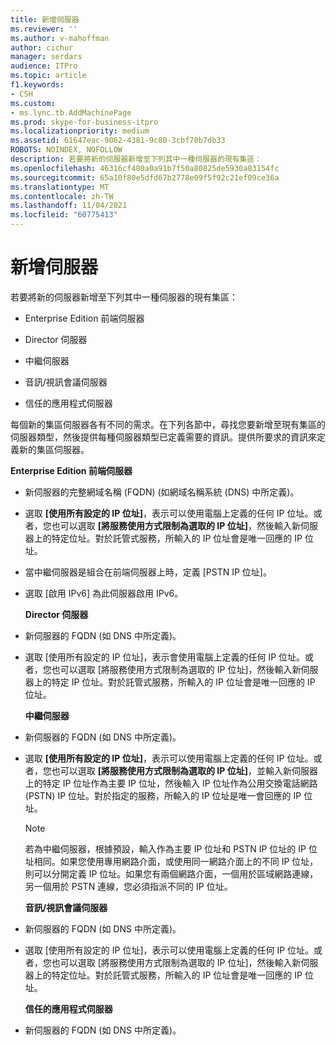 ```yaml
---
title: 新增伺服器
ms.reviewer: ''
ms.author: v-mahoffman
author: cichur
manager: serdars
audience: ITPro
ms.topic: article
f1.keywords:
- CSH
ms.custom:
- ms.lync.tb.AddMachinePage
ms.prod: skype-for-business-itpro
ms.localizationpriority: medium
ms.assetid: 61647eac-9062-4381-9c80-3cbf70b7db33
ROBOTS: NOINDEX, NOFOLLOW
description: 若要將新的伺服器新增至下列其中一種伺服器的現有集區：
ms.openlocfilehash: 46316cf480a0a91b7f50a80825de5930a03154fc
ms.sourcegitcommit: 65a10f80e5dfd67b2778e09f5f92c21ef09ce36a
ms.translationtype: MT
ms.contentlocale: zh-TW
ms.lasthandoff: 11/04/2021
ms.locfileid: "60775413"
---
```

# <a name="add-server"></a>新增伺服器
 
若要將新的伺服器新增至下列其中一種伺服器的現有集區：
  
- Enterprise Edition 前端伺服器
    
- Director 伺服器
    
- 中繼伺服器
    
- 音訊/視訊會議伺服器
    
- 信任的應用程式伺服器
    
每個新的集區伺服器各有不同的需求。在下列各節中，尋找您要新增至現有集區的伺服器類型，然後提供每種伺服器類型已定義需要的資訊。提供所要求的資訊來定義新的集區伺服器。
  
 **Enterprise Edition 前端伺服器**
  
- 新伺服器的完整網域名稱 (FQDN) (如網域名稱系統 (DNS) 中所定義)。
    
- 選取 **[使用所有設定的 IP 位址]**，表示可以使用電腦上定義的任何 IP 位址。或者，您也可以選取 **[將服務使用方式限制為選取的 IP 位址]**，然後輸入新伺服器上的特定位址。對於託管式服務，所輸入的 IP 位址會是唯一回應的 IP 位址。
    
- 當中繼伺服器是組合在前端伺服器上時，定義 [PSTN IP 位址]。
    
- 選取 [啟用 IPv6] 為此伺服器啟用 IPv6。
    
  **Director 伺服器**
  
- 新伺服器的 FQDN (如 DNS 中所定義)。
    
- 選取 [使用所有設定的 IP 位址]，表示會使用電腦上定義的任何 IP 位址。或者，您也可以選取 [將服務使用方式限制為選取的 IP 位址]，然後輸入新伺服器上的特定 IP 位址。對於託管式服務，所輸入的 IP 位址會是唯一回應的 IP 位址。
    
  **中繼伺服器**
  
- 新伺服器的 FQDN (如 DNS 中所定義)。
    
- 選取 **[使用所有設定的 IP 位址]**，表示可以使用電腦上定義的任何 IP 位址。或者，您也可以選取 **[將服務使用方式限制為選取的 IP 位址]**，並輸入新伺服器上的特定 IP 位址作為主要 IP 位址，然後輸入 IP 位址作為公用交換電話網路 (PSTN) IP 位址。對於指定的服務，所輸入的 IP 位址是唯一會回應的 IP 位址。
    
    > [!NOTE]
    > 若為中繼伺服器，根據預設，輸入作為主要 IP 位址和 PSTN IP 位址的 IP 位址相同。如果您使用專用網路介面，或使用同一網路介面上的不同 IP 位址，則可以分開定義 IP 位址。如果您有兩個網路介面，一個用於區域網路連線，另一個用於 PSTN 連線，您必須指派不同的 IP 位址。 
  
  **音訊/視訊會議伺服器**
  
- 新伺服器的 FQDN (如 DNS 中所定義)。
    
- 選取 [使用所有設定的 IP 位址]，表示可以使用電腦上定義的任何 IP 位址。或者，您也可以選取 [將服務使用方式限制為選取的 IP 位址]，然後輸入新伺服器上的特定位址。對於託管式服務，所輸入的 IP 位址會是唯一回應的 IP 位址。
    
  **信任的應用程式伺服器**
  
- 新伺服器的 FQDN (如 DNS 中所定義)。
    

